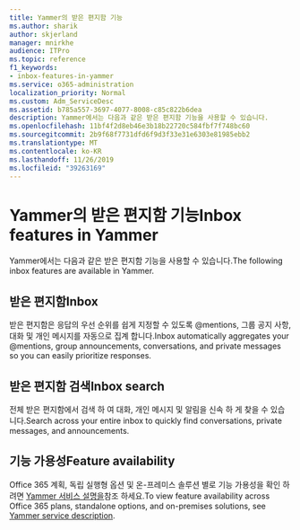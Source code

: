 ```yaml
---
title: Yammer의 받은 편지함 기능
ms.author: sharik
author: skjerland
manager: mnirkhe
audience: ITPro
ms.topic: reference
f1_keywords:
- inbox-features-in-yammer
ms.service: o365-administration
localization_priority: Normal
ms.custom: Adm_ServiceDesc
ms.assetid: b785a557-3697-4077-8008-c85c822b6dea
description: Yammer에서는 다음과 같은 받은 편지함 기능을 사용할 수 있습니다.
ms.openlocfilehash: 11bf4f2d8eb46e3b18b22720c584fbf7f748bc60
ms.sourcegitcommit: 2b9f68f7731dfd6f9d3f33e31e6303e81985ebb2
ms.translationtype: MT
ms.contentlocale: ko-KR
ms.lasthandoff: 11/26/2019
ms.locfileid: "39263169"
---
```

# <a name="inbox-features-in-yammer"></a><span data-ttu-id="e75e1-103">Yammer의 받은 편지함 기능</span><span class="sxs-lookup"><span data-stu-id="e75e1-103">Inbox features in Yammer</span></span>

<span data-ttu-id="e75e1-104">Yammer에서는 다음과 같은 받은 편지함 기능을 사용할 수 있습니다.</span><span class="sxs-lookup"><span data-stu-id="e75e1-104">The following inbox features are available in Yammer.</span></span>
  
## <a name="inbox"></a><span data-ttu-id="e75e1-105">받은 편지함</span><span class="sxs-lookup"><span data-stu-id="e75e1-105">Inbox</span></span>

<span data-ttu-id="e75e1-106">받은 편지함은 응답의 우선 순위를 쉽게 지정할 수 있도록 @mentions, 그룹 공지 사항, 대화 및 개인 메시지를 자동으로 집계 합니다.</span><span class="sxs-lookup"><span data-stu-id="e75e1-106">Inbox automatically aggregates your @mentions, group announcements, conversations, and private messages so you can easily prioritize responses.</span></span>
  
## <a name="inbox-search"></a><span data-ttu-id="e75e1-107">받은 편지함 검색</span><span class="sxs-lookup"><span data-stu-id="e75e1-107">Inbox search</span></span>

<span data-ttu-id="e75e1-108">전체 받은 편지함에서 검색 하 여 대화, 개인 메시지 및 알림을 신속 하 게 찾을 수 있습니다.</span><span class="sxs-lookup"><span data-stu-id="e75e1-108">Search across your entire inbox to quickly find conversations, private messages, and announcements.</span></span>
  
## <a name="feature-availability"></a><span data-ttu-id="e75e1-109">기능 가용성</span><span class="sxs-lookup"><span data-stu-id="e75e1-109">Feature availability</span></span>

<span data-ttu-id="e75e1-110">Office 365 계획, 독립 실행형 옵션 및 온-프레미스 솔루션 별로 기능 가용성을 확인 하려면 [Yammer 서비스 설명을](yammer-service-description.md)참조 하세요.</span><span class="sxs-lookup"><span data-stu-id="e75e1-110">To view feature availability across Office 365 plans, standalone options, and on-premises solutions, see [Yammer service description](yammer-service-description.md).</span></span>
  


